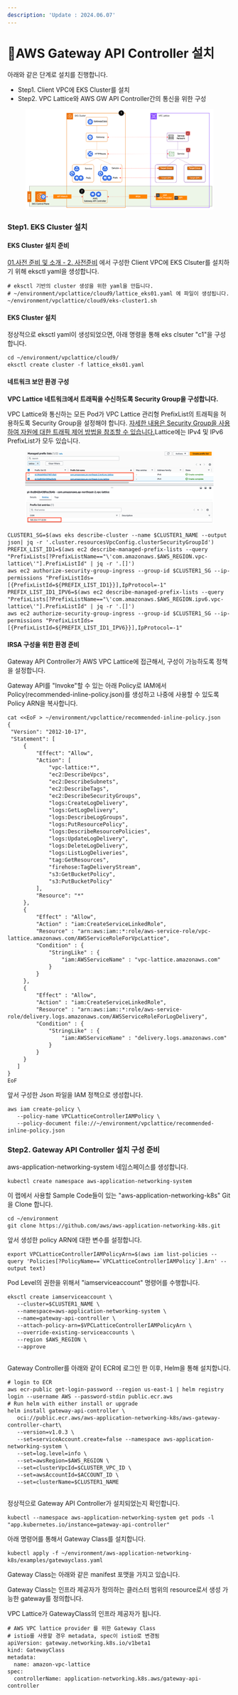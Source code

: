 ```yaml
---
description: 'Update : 2024.06.07'
---
```


# AWS Gateway API Controller 설치

아래와 같은 단계로 설치를 진행합니다.

* Step1. Client VPC에 EKS Cluster를 설치
* Step2. VPC Lattice와 AWS GW API Controller간의 통신을 위한 구성

<figure><img src="../.gitbook/assets/image (42).png" alt=""><figcaption></figcaption></figure>

### Step1. EKS Cluster 설치

#### EKS Cluster 설치 준비

[01.사전 준비 및 소개 - 2. 사전준비](../01./) 에서 구성한 Client VPC에 EKS Clsuter를 설치하기 위해 eksctl yaml을 생성합니다.

```
# eksctl 기반의 cluster 생성을 위한 yaml을 만듭니다.
# ~/environment/vpclattice/cloud9/lattice_eks01.yaml 에 파일이 생성됩니다.
~/environment/vpclattice/cloud9/eks-cluster1.sh

```

#### EKS Cluster 설치

정상적으로 eksctl yaml이 생성되었으면, 아래 명령을 통해 eks clsuter "c1"을 구성합니다.

```
cd ~/environment/vpclattice/cloud9/
eksctl create cluster -f lattice_eks01.yaml

```

#### 네트워크 보안 환경 구성

**VPC Lattice 네트워크에서 트래픽을 수신하도록 Security Group을 구성합니다.**&#x20;

VPC Lattice와 통신하는 모든 Pod가 VPC Lattice 관리형 PrefixList의 트래픽을 허용하도록 Security Group을 설정해야 합니다. [자세한 내용은 Security Group을 사용하여 자원에 대한 트래픽 제어 방법을 참조할 수 있습니다.](https://docs.aws.amazon.com/vpc/latest/userguide/VPC\_SecurityGroups.html)Lattice에는 IPv4 및 IPv6 PrefixList가 모두 있습니다.

<figure><img src="../.gitbook/assets/image (50).png" alt=""><figcaption></figcaption></figure>

```
CLUSTER1_SG=$(aws eks describe-cluster --name $CLUSTER1_NAME --output json| jq -r '.cluster.resourcesVpcConfig.clusterSecurityGroupId')
PREFIX_LIST_ID1=$(aws ec2 describe-managed-prefix-lists --query "PrefixLists[?PrefixListName=="\'com.amazonaws.$AWS_REGION.vpc-lattice\'"].PrefixListId" | jq -r '.[]')
aws ec2 authorize-security-group-ingress --group-id $CLUSTER1_SG --ip-permissions "PrefixListIds=[{PrefixListId=${PREFIX_LIST_ID1}}],IpProtocol=-1"
PREFIX_LIST_ID1_IPV6=$(aws ec2 describe-managed-prefix-lists --query "PrefixLists[?PrefixListName=="\'com.amazonaws.$AWS_REGION.ipv6.vpc-lattice\'"].PrefixListId" | jq -r '.[]')
aws ec2 authorize-security-group-ingress --group-id $CLUSTER1_SG --ip-permissions "PrefixListIds=[{PrefixListId=${PREFIX_LIST_ID1_IPV6}}],IpProtocol=-1"

```

#### IRSA 구성을 위한 환경 준비

Gateway API Controller가  AWS VPC Lattice에 접근해서, 구성이 가능하도록 정책을 설정합니다.

Gateway API를 "Invoke"할 수 있는 아래 Policy로 IAM에서 Policy(recommended-inline-policy.json)를 생성하고 나중에 사용할 수 있도록 Policy ARN을 복사합니다.

```
cat <<EoF > ~/environment/vpclattice/recommended-inline-policy.json
{
 "Version": "2012-10-17",
 "Statement": [
     {
         "Effect": "Allow",
         "Action": [
             "vpc-lattice:*",
             "ec2:DescribeVpcs",
             "ec2:DescribeSubnets",
             "ec2:DescribeTags",
             "ec2:DescribeSecurityGroups",
             "logs:CreateLogDelivery",
             "logs:GetLogDelivery",
             "logs:DescribeLogGroups",
             "logs:PutResourcePolicy",
             "logs:DescribeResourcePolicies",
             "logs:UpdateLogDelivery",
             "logs:DeleteLogDelivery",
             "logs:ListLogDeliveries",
             "tag:GetResources",
             "firehose:TagDeliveryStream",
             "s3:GetBucketPolicy",
             "s3:PutBucketPolicy"
         ],
         "Resource": "*"
     },
     {
         "Effect" : "Allow",
         "Action" : "iam:CreateServiceLinkedRole",
         "Resource" : "arn:aws:iam::*:role/aws-service-role/vpc-lattice.amazonaws.com/AWSServiceRoleForVpcLattice",
         "Condition" : {
             "StringLike" : {
                 "iam:AWSServiceName" : "vpc-lattice.amazonaws.com"
             }
         }
     },
     {
         "Effect" : "Allow",
         "Action" : "iam:CreateServiceLinkedRole",
         "Resource" : "arn:aws:iam::*:role/aws-service-role/delivery.logs.amazonaws.com/AWSServiceRoleForLogDelivery",
         "Condition" : {
             "StringLike" : {
                 "iam:AWSServiceName" : "delivery.logs.amazonaws.com"
             }
         }
     }
   ]
}
EoF

```

앞서 구성한 Json 파일을 IAM 정책으로 생성합니다.

```
aws iam create-policy \
   --policy-name VPCLatticeControllerIAMPolicy \
   --policy-document file://~/environment/vpclattice/recommended-inline-policy.json

```



### Step2. Gateway API Controller 설치 구성 준비

aws-application-networking-system 네임스페이스를 생성합니다.

```
kubectl create namespace aws-application-networking-system

```

이 랩에서 사용할 Sample Code들이 있는 "aws-application-networking-k8s" Git을 Clone 합니다.

```
cd ~/environment
git clone https://github.com/aws/aws-application-networking-k8s.git

```

앞서 생성한 policy ARN에 대한 변수를 설정합니다.

```
export VPCLatticeControllerIAMPolicyArn=$(aws iam list-policies --query 'Policies[?PolicyName==`VPCLatticeControllerIAMPolicy`].Arn' --output text)

```

Pod Level의 권한을 위해서 "iamserviceaccount" 명령어를 수행합니다.

```
eksctl create iamserviceaccount \
   --cluster=$CLUSTER1_NAME \
   --namespace=aws-application-networking-system \
   --name=gateway-api-controller \
   --attach-policy-arn=$VPCLatticeControllerIAMPolicyArn \
   --override-existing-serviceaccounts \
   --region $AWS_REGION \
   --approve
   
```

Gateway Controller를 아래와 같이 ECR에 로그인 한 이후, Helm을 통해 설치합니다.

```
# login to ECR
aws ecr-public get-login-password --region us-east-1 | helm registry login --username AWS --password-stdin public.ecr.aws
# Run helm with either install or upgrade
helm install gateway-api-controller \
   oci://public.ecr.aws/aws-application-networking-k8s/aws-gateway-controller-chart\
   --version=v1.0.3 \
   --set=serviceAccount.create=false --namespace aws-application-networking-system \
   --set=log.level=info \
   --set=awsRegion=$AWS_REGION \
   --set=clusterVpcId=$CLUSTER_VPC_ID \
   --set=awsAccountId=$ACCOUNT_ID \
   --set=clusterName=$CLUSTER1_NAME
   
```

정상적으로 Gateway API Controller가 설치되었는지 확인합니다.

```
kubectl --namespace aws-application-networking-system get pods -l "app.kubernetes.io/instance=gateway-api-controller"

```

아래 명령어를 통해서 Gateway Class를 설치합니다.

```
kubectl apply -f ~/environment/aws-application-networking-k8s/examples/gatewayclass.yaml 

```

Gateway Class는 아래와 같은 manifest 포맷을 가지고 있습니다.

Gateway Class는 인프라 제공자가 정의하는 클러스터 범위의 resource로서 생성 가능한 gateway를 정의합니다.

VPC Lattice가 GatewayClass의 인프라 제공자가 됩니다.

```
# AWS VPC lattice provider 를 위한 Gateway Class
# istio를 사용할 경우 metadata, spec이 istio로 변경됨
apiVersion: gateway.networking.k8s.io/v1beta1
kind: GatewayClass
metadata:
  name: amazon-vpc-lattice
spec:
  controllerName: application-networking.k8s.aws/gateway-api-controller

```

